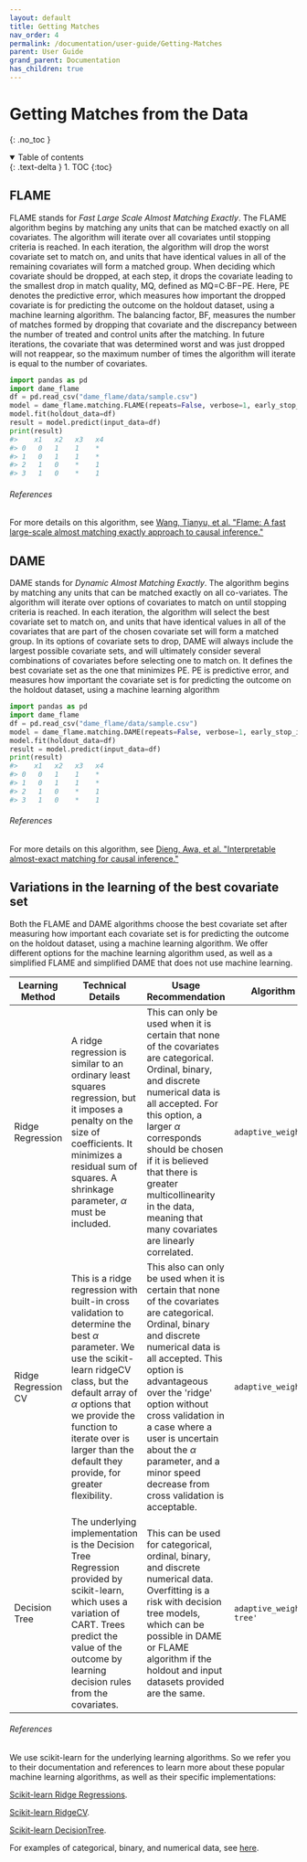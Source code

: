 ```yaml
---
layout: default
title: Getting Matches
nav_order: 4
permalink: /documentation/user-guide/Getting-Matches
parent: User Guide
grand_parent: Documentation
has_children: true
---
```


# Getting Matches from the Data
{: .no_toc }

<details open markdown="block">
  <summary>
    Table of contents
  </summary>
  {: .text-delta }
1. TOC
{:toc}
</details>


## FLAME

FLAME stands for *Fast Large Scale Almost Matching Exactly*. The FLAME algorithm  begins  by  matching  any  units  that  can  be  matched  exactly  on  all  covariates.  The algorithm will iterate over all covariates until stopping criteria  is  reached.   In  each  iteration,  the  algorithm  will  drop the worst  covariate  set  to match on, and units that have identical values in all of the remaining covariates will form a matched group. When deciding which covariate should be dropped, at each step, it drops the covariate leading to the smallest drop in match quality, MQ, defined as MQ=C·BF−PE.  Here, PE denotes the predictive error, which measures how important the dropped covariate is for predicting the outcome on the holdout dataset, using a machine learning algorithm.  The balancing  factor, BF, measures the number of matches formed by dropping that covariate and the discrepancy between the number of treated and control units after the matching. In future iterations, the covariate that was determined worst and was just dropped will not reappear, so the maximum number of times the algorithm will iterate is equal to the number of covariates. 


```python
import pandas as pd
import dame_flame
df = pd.read_csv("dame_flame/data/sample.csv")
model = dame_flame.matching.FLAME(repeats=False, verbose=1, early_stop_iterations=False)
model.fit(holdout_data=df)
result = model.predict(input_data=df)
print(result)
#>    x1   x2   x3   x4
#> 0   0   1    1    *     
#> 1   0   1    1    *     
#> 2   1   0    *    1     
#> 3   1   0    *    1     
```

###### References
For more details on this algorithm, see 
[Wang, Tianyu, et al. "Flame: A fast large-scale almost matching exactly approach to causal inference."](https://arxiv.org/abs/1707.06315)


## DAME

DAME stands for *Dynamic Almost Matching Exactly*. The  algorithm  begins  by  matching  any  units  that  can  be  matched  exactly  on  all  co-variates.  The algorithm will iterate over options of covariates to match on until stopping criteria  is  reached.   In  each  iteration,  the  algorithm  will  select  the  best  covariate  set  to match on, and units that have identical values in all of the covariates that are part of the chosen covariate set will form a matched group. In its options of covariate sets to drop, DAME will always include the largest possible covariate sets, and will ultimately consider several combinations of covariates before selecting one to match on. It defines the best covariate set as the one that minimizes PE. PE is predictive error, and measures how important the covariate set is for predicting the outcome on the holdout dataset, using a machine learning algorithm


```python
import pandas as pd
import dame_flame
df = pd.read_csv("dame_flame/data/sample.csv")
model = dame_flame.matching.DAME(repeats=False, verbose=1, early_stop_iterations=False)
model.fit(holdout_data=df)
result = model.predict(input_data=df)
print(result)
#>    x1   x2   x3   x4
#> 0   0   1    1    *     
#> 1   0   1    1    *     
#> 2   1   0    *    1     
#> 3   1   0    *    1     
```

###### References
For more details on this algorithm, see 
[Dieng, Awa, et al. "Interpretable almost-exact matching for causal inference."](https://arxiv.org/abs/1806.06802)
 
## Variations in the learning of the best covariate set

Both the FLAME and DAME algorithms choose the best covariate set after measuring how important each covariate set is for predicting the outcome on the holdout dataset, using a machine learning algorithm. We offer different options for the machine learning algorithm used, as well as a simplified FLAME and simplified DAME that does not use machine learning.

| Learning Method     | Technical Details                                                                                                                                                                                                                                                                                    | Usage Recommendation                                                                                                                                                                                                                                                                                                                                                      | Algorithm parameter                |
|---------------------|------------------------------------------------------------------------------------------------------------------------------------------------------------------------------------------------------------------------------------------------------------------------------------------------------|---------------------------------------------------------------------------------------------------------------------------------------------------------------------------------------------------------------------------------------------------------------------------------------------------------------------------------------------------------------------------|------------------------------------|
| Ridge Regression    | A ridge regression is similar to an ordinary least squares regression,  but it imposes a penalty on the size of coefficients. It minimizes a  residual sum of squares. A shrinkage parameter, $\alpha$ must be included.                                                                             | This can only be used when it is certain that none of the covariates are categorical. Ordinal, binary, and discrete numerical  data is all accepted. For this option, a larger $\alpha$ corresponds should be chosen if it is believed that there is greater multicollinearity in the data, meaning that many covariates are linearly correlated.                         | `adaptive_weights='ridge'`         |
| Ridge Regression CV | This is a ridge regression with built-in cross validation to determine the best $\alpha$ parameter. We use the scikit-learn ridgeCV class, but the default array of $\alpha$ options that we provide the function to iterate over is larger  than the default they provide, for greater flexibility. | This also can only be used when it is certain that none of the covariates are categorical. Ordinal, binary and discrete numerical data is all accepted.  This option is advantageous over the 'ridge' option without cross validation in a case where a user is uncertain about the $\alpha$ parameter, and a minor  speed decrease from cross validation is acceptable.  |   `adaptive_weights='ridgeCV'`     |
| Decision Tree       | The underlying implementation is the Decision Tree Regression provided by scikit-learn, which uses a variation of CART. Trees predict the value of the outcome by learning decision rules from the covariates.                                                                                       | This can be used for categorical, ordinal, binary, and discrete numerical data.  Overfitting is a risk with decision tree models, which can be possible in DAME or FLAME algorithm if the holdout and input datasets provided are the same.                                                                                                                               | `adaptive_weights='decision-tree'` |

###### References
We use scikit-learn for the underlying learning algorithms. So we refer you to their documentation and references to learn more about these popular machine learning algorithms, as well as their specific implementations:

[Scikit-learn Ridge Regressions](https://scikit-learn.org/stable/modules/generated/sklearn.linear_model.Ridge.html).

[Scikit-learn RidgeCV](https://scikit-learn.org/stable/modules/generated/sklearn.linear_model.RidgeCV.html).

[Scikit-learn DecisionTree](https://scikit-learn.org/stable/modules/tree.html#tree).

For examples of categorical, binary, and numerical data, see [here](https://stats.idre.ucla.edu/other/mult-pkg/whatstat/what-is-the-difference-between-categorical-ordinal-and-numerical-variables/). 

